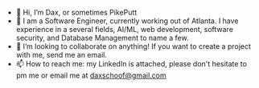 - 👋 Hi, I’m Dax, or sometimes PikePutt
- 👀 I am a Software Engineer, currently working out of Atlanta. I have experience in a several fields, AI/ML, web development, software security, and Database Management to name a few.
- 💞️ I’m looking to collaborate on anything! If you want to create a project with me, send me an email.
- 📫 How to reach me: my LinkedIn is attached, please don't hesitate to pm me or email me at daxschoof@gmail.com
